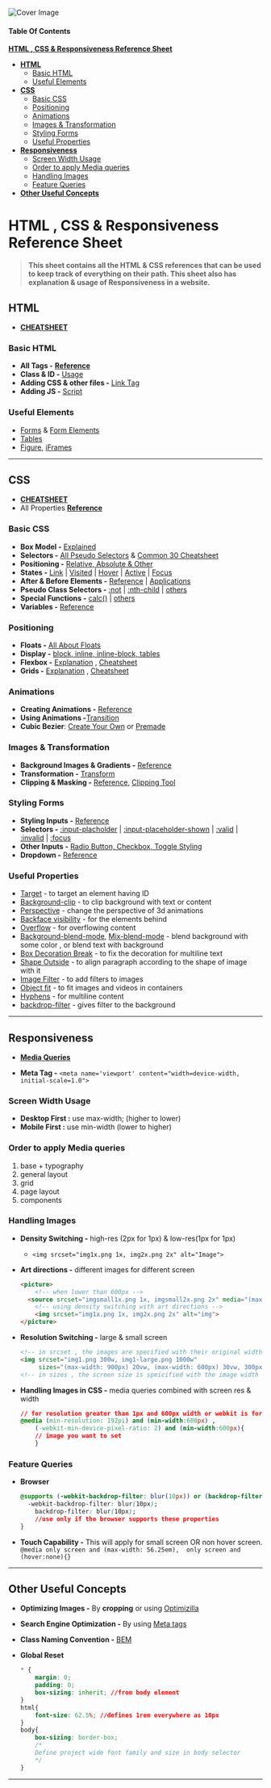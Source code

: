![Cover Image](./htmlcss.png)

#### Table Of Contents

**[HTML , CSS & Responsiveness Reference Sheet](#html--css--responsiveness-reference-sheet)**

- **[HTML](#HTML)**
  - [Basic HTML](#basic-html)
  - [Useful Elements](#useful-elements)
- **[CSS](#CSS)**
  - [Basic CSS](#basic-css)
  - [Positioning](#Positioning)
  - [Animations](#Animations)
  - [Images & Transformation](#images--transformation)
  - [Styling Forms](#styling-forms)
  - [Useful Properties](#useful-properties)
- **[Responsiveness](#Responsiveness)**
  - [Screen Width Usage](#screen-width-usage)
  - [Order to apply Media queries](#order-to-apply-media-queries)
  - [Handling Images](#handling-images)
  - [Feature Queries](#feature-queries)
- **[Other Useful Concepts](#other-useful-concepts)**

# HTML , CSS & Responsiveness Reference Sheet

> **This sheet contains all the HTML & CSS references that can be used to keep track of everything on their path. This sheet also has explanation & usage of Responsiveness in a website.**



## HTML

- **[CHEATSHEET](https://websitesetup.org/html5-cheat-sheet/)** 

### Basic HTML

- **All Tags -** [**Reference**](https://htmlreference.io/)
- **Class & ID -** [Usage](https://css-tricks.com/the-difference-between-id-and-class/)
- **Adding CSS & other files -** [Link Tag](https://developer.mozilla.org/en-US/docs/Web/HTML/Element/link) 
- **Adding JS -** [Script](https://www.tutorialsteacher.com/javascript/script-tag)

### Useful Elements

- [Forms](https://htmlreference.io/element/form/) & [Form Elements](https://htmlreference.io/forms/)
- [Tables](https://css-tricks.com/complete-guide-table-element/)
- [Figure](https://developer.mozilla.org/en-US/docs/Web/HTML/Element/figure), [iFrames](https://developer.mozilla.org/en-US/docs/Learn/HTML/Multimedia_and_embedding/Other_embedding_technologies)

---

## CSS

- **[CHEATSHEET](https://websitesetup.org/css3-cheat-sheet/)**
- All Properties [**Reference**](https://tympanus.net/codrops/css_reference/)

### Basic CSS

- **Box Model -** [Explained](https://css-tricks.com/box-sizing/)
- **Selectors -** [All Pseudo Selectors](https://css-tricks.com/pseudo-class-selectors/) & [Common 30 Cheatsheet](https://code.tutsplus.com/tutorials/the-30-css-selectors-you-must-memorize--net-16048)
- **Positioning -** [Relative, Absolute & Other](https://css-tricks.com/almanac/properties/p/position/)
- **States -**  [Link](https://css-tricks.com/almanac/selectors/l/link/) | [Visited](https://css-tricks.com/almanac/selectors/v/visited/) | [Hover](https://css-tricks.com/almanac/selectors/h/hover/) | [Active](https://css-tricks.com/almanac/selectors/a/active/) | [Focus](https://css-tricks.com/almanac/selectors/f/focus/)
- **After & Before Elements -**   [Reference](https://css-tricks.com/almanac/selectors/a/after-and-before/) | [Applications](https://bryanlrobinson.com/blog/2018/08/07/top-3-uses-of-after-and-before-css-pseudo-elements/)
- **Pseudo Class Selectors -** [:not](https://css-tricks.com/almanac/selectors/n/not/) | [:nth-child](https://css-tricks.com/almanac/selectors/n/nth-child/) | [others](https://css-tricks.com/pseudo-class-selectors/)
- **Special Functions -** [calc()](https://css-tricks.com/a-complete-guide-to-calc-in-css/) | [others](https://www.sitepoint.com/8-clever-tricks-with-css-functions/)
- **Variables -**  [Reference](https://developer.mozilla.org/en-US/docs/Web/CSS/Using_CSS_custom_properties)

### Positioning

- **Floats -** [All About Floats](https://css-tricks.com/all-about-floats/)
- **Display -** [block, inline, inline-block, tables](https://css-tricks.com/almanac/properties/d/display/)
- **Flexbox -** [Explanation](https://css-tricks.com/snippets/css/a-guide-to-flexbox/) , [Cheatsheet](http://flexbox.malven.co/)
- **Grids -** [Explanation](https://css-tricks.com/snippets/css/complete-guide-grid/) , [Cheatsheet](http://grid.malven.co/)

### Animations

- **Creating Animations -** [Reference](https://css-tricks.com/almanac/properties/a/animation/)
- **Using Animations -**[Transition](https://css-tricks.com/almanac/properties/t/transition/)
- **Cubic Bezier**: [Create Your Own](http://cubic-bezier.com/#.63,-0.94,.55,1.87) or [Premade](https://easings.net/#)

### Images & Transformation

- **Background Images & Gradients -** [Reference](https://css-tricks.com/almanac/properties/b/background-image/)
- **Transformation -** [Transform](https://css-tricks.com/almanac/properties/t/transform/)
- **Clipping & Masking -**   [Reference](https://css-tricks.com/clipping-masking-css/), [Clipping Tool](http://bennettfeely.com/clippy/)

### Styling Forms

- **Styling Inputs -** [Reference](https://css-tricks.com/styling-texty-inputs-only/)  
- **Selectors -** [:input-placholder](https://css-tricks.com/almanac/selectors/p/placeholder/) | [:input-placeholder-shown](https://css-tricks.com/almanac/selectors/p/placeholder-shown/) | [:valid](https://css-tricks.com/almanac/selectors/v/valid/)  | [:invalid](https://css-tricks.com/almanac/selectors/i/invalid/) | [:focus](https://css-tricks.com/almanac/selectors/f/focus/) 
- **Other Inputs -** [Radio Button, Checkbox, Toggle Styling](https://css-tricks.com/custom-styling-form-inputs-with-modern-css-features/)
- **Dropdown -** [Reference](https://tympanus.net/codrops/2012/10/04/custom-drop-down-list-styling/)

### Useful Properties

- [Target](https://developer.mozilla.org/en-US/docs/Web/CSS/:target) - to target an element having ID 
- [Background-clip](https://developer.mozilla.org/en-US/docs/Web/CSS/background-clip) - to clip background with text or content
- [Perspective](https://3dtransforms.desandro.com/perspective) - change the perspective of 3d animations
- [Backface visibility](https://developer.mozilla.org/en-US/docs/Web/CSS/backface-visibility) - for the elements behind
- [Overflow](https://developer.mozilla.org/en-US/docs/Web/CSS/overflow) - for overflowing content
- [Background-blend-mode](https://css-tricks.com/almanac/properties/b/background-blend-mode/), [Mix-blend-mode](https://css-tricks.com/almanac/properties/m/mix-blend-mode/) - blend background with some color , or blend text with background
- [Box Decoration Break](https://developer.mozilla.org/en-US/docs/Web/CSS/box-decoration-break) - to fix the decoration for multiline text
- [Shape Outside](https://css-tricks.com/almanac/properties/s/shape-outside/) - to align paragraph according to the shape of  image with it
- [Image Filter](https://css-tricks.com/almanac/properties/f/filter/) - to add filters to images
- [Object fit](https://css-tricks.com/almanac/properties/o/object-fit/) - to fit images and videos  in containers
- [Hyphens](https://developer.mozilla.org/en-US/docs/Web/CSS/hyphens) - for multiline content
- [backdrop-filter](https://css-tricks.com/almanac/properties/b/backdrop-filter/) - gives filter to the background 

---

## Responsiveness

- **[Media Queries](https://css-tricks.com/css-media-queries/)**

- **Meta Tag -** `<meta name='viewport' content="width=device-width, initial-scale=1.0">`

### Screen Width Usage  

- **Desktop First :** use max-width; (higher to lower)
- **Mobile First :** use min-width (lower to higher)

### Order to apply Media queries  

1. base + typography
2. general layout
3. grid
4. page  layout
5. components 

### Handling Images

- **Density Switching -**  high-res (2px for 1px) & low-res(1px for 1px)

  - `<img srcset="img1x.png 1x, img2x.png 2x" alt="Image">`

- **Art directions -** different images for different screen
  ```html
  <picture>
      <!-- when lower than 600px -->
  	<source srcset="imgsmall1x.png 1x, imgsmall2x.png 2x" media="(max-width: 37.5em)"> 
      <!-- using density switching with art directions -->
      <img srcset="img1x.png 1x, img2x.png 2x" alt="img">
  </picture>
  ```

- **Resolution Switching -** large & small screen
  ```html
  <!-- in srcset , the images are specified with their original width-->
  <img srcset="img1.png 300w, img1-large.png 1000w" 
       sizes="(max-width: 900px) 20vw, (max-width: 600px) 30vw, 300px">
  <!-- in sizes , the screen size is speicified with the image width to be used, last one being the default size -->
  ```

- **Handling Images in CSS -** media queries combined with screen res & width
  ```css
  // for resolution greater than 1px and 600px width or webkit is for safari browser
  @media (min-resolution: 192pi) and (min-width:600px) ,
      (-webkit-min-device-pixel-ratio: 2) and (min-width:600px){
      // image you want to set
      }
  ```

### Feature Queries

- **Browser**
  ```css
  @supports (-webkit-backdrop-filter: blur(10px)) or (backdrop-filter: blur(10px)){
  	-webkit-backdrop-filter: blur(10px);
      backdrop-filter: blur(10px);
      //use only if the browser supports these properties
  }
  ```

- **Touch Capability -** This will apply for small screen OR non hover screen.
  `@media only screen and (max-width: 56.25em),  only screen and (hover:none){}`

---

## Other Useful Concepts

- **Optimizing Images -** By **cropping** or using [Optimizilla](https://imagecompressor.com/)

- **Search Engine Optimization -** By using [Meta tags](https://searchenginewatch.com/sew/how-to/2067564/how-to-use-html-meta-tags)

- **Class Naming Convention -** [BEM](https://css-tricks.com/bem-101/)

- **Global Reset**
  ```css
  * {
      margin: 0;
      padding: 0;
      box-sizing: inherit; //from body element
  } 
  html{
      font-size: 62.5%; //defines 1rem everywhere as 10px
  }
  body{
      box-sizing: border-box;
      /*
      Define project wide font family and size in body selector
      */
  }
  ```
---
